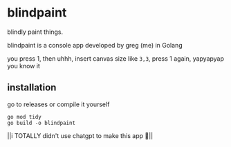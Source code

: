 # blindpaint
blindly paint things.

blindpaint is a console app developed by greg (me) in Golang

you press 1, then uhhh, insert canvas size like `3,3`, press 1 again, yapyapyap you know it

## installation
go to releases or compile it yourself
```
go mod tidy
go build -o blindpaint
```

||i TOTALLY didn't use chatgpt to make this app 🧌||
